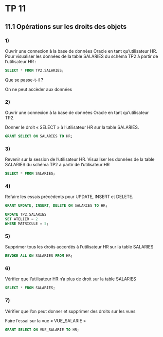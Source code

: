 # TP 11

## 11.1 Opérations sur les droits des objets

### 1)

Ouvrir une connexion à la base de données Oracle en tant qu’utilisateur HR.
Pour visualiser les données de la table SALARIES du schéma TP2 à partir de l’utilisateur HR :

```sql
SELECT * FROM TP2.SALARIES;
```

Que se passe-t-il ?

On ne peut accèder aux données

### 2)

Ouvrir une connexion à la base de données Oracle en tant qu’utilisateur TP2.

Donner le droit « SELECT » à l’utilisateur HR sur la table SALARIES.

```sql
GRANT SELECT ON SALARIES TO HR;
```

### 3)

Revenir sur la session de l’utilisateur HR.
Visualiser les données de la table SALARIES du schéma TP2 à partir de l’utilisateur HR

```sql
SELECT * FROM SALARIES;
```

### 4)

Refaire les essais précédents pour UPDATE, INSERT et DELETE.

```sql
GRANT UPDATE, INSERT, DELETE ON SALARIES TO HR;
```

```sql
UPDATE TP2.SALARIES
SET ATELIER = 2
WHERE MATRICULE = 5;
```

### 5)

Supprimer tous les droits accordés à l’utilisateur HR sur la table SALARIES

```sql
REVOKE ALL ON SALARIES FROM HR;
```

### 6)

Vérifier que l’utilisateur HR n’a plus de droit sur la table SALARIES

```sql
SELECT * FROM SALARIES;
```

### 7)

Vérifier que l’on peut donner et supprimer des droits sur les vues

Faire l’essai sur la vue « VUE_SALARIE »

```sql
GRANT SELECT ON VUE_SALARIE TO HR;
```
